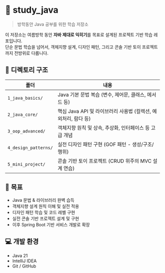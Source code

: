 # 📘 study_java

> 방학동안 Java 공부를 위한 학습 저장소

이 저장소는 여름방학 동안 **자바 제대로 익히기**를 목표로 설계된 프로젝트 기반 학습 레포입니다.  
단순 문법 학습을 넘어서, 객체지향 설계, 디자인 패턴, 그리고 콘솔 기반 토이 프로젝트까지 전방위로 다룹니다.

## 📁 디렉토리 구조

| 폴더 | 내용 |
|------|------|
| `1_java_basics/` | Java 기본 문법 복습 (변수, 제어문, 클래스, 메서드 등) |
| `2_java_core/` | 핵심 Java API 및 라이브러리 사용법 (컬렉션, 예외처리, 람다 등) |
| `3_oop_advanced/` | 객체지향 원칙 및 상속, 추상화, 인터페이스 등 고급 개념 |
| `4_design_patterns/` | 실전 디자인 패턴 구현 (GOF 패턴 - 생성/구조/행위) |
| `5_mini_project/` | 콘솔 기반 토이 프로젝트 (CRUD 위주의 MVC 설계 연습) |

## 🎯 목표

- Java 문법 & 라이브러리 완벽 습득
- 객체지향 설계 원칙 이해 및 실전 적용
- 디자인 패턴 학습 및 코드 레벨 구현
- 실전 콘솔 기반 프로젝트 설계 및 구현
- 이후 Spring Boot 기반 서비스 개발로 확장

## 💻 개발 환경

- Java 21
- IntelliJ IDEA
- Git / GitHub